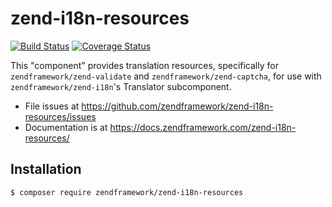 # zend-i18n-resources

[![Build Status](https://secure.travis-ci.org/zendframework/zend-i18n-resources.svg?branch=master)](https://secure.travis-ci.org/zendframework/zend-i18n-resources)
[![Coverage Status](https://coveralls.io/repos/github/zendframework/zend-i18n-resources/badge.svg?branch=master)](https://coveralls.io/github/zendframework/zend-i18n-resources?branch=master)

This "component" provides translation resources, specifically for `zendframework/zend-validate` and
`zendframework/zend-captcha`, for use with `zendframework/zend-i18n`'s Translator subcomponent.

- File issues at https://github.com/zendframework/zend-i18n-resources/issues
- Documentation is at https://docs.zendframework.com/zend-i18n-resources/

## Installation

```console
$ composer require zendframework/zend-i18n-resources
```

